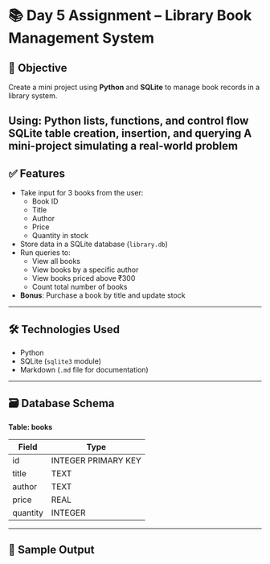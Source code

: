 # 📚 Day 5 Assignment – Library Book Management System

## 🧠 Objective

Create a mini project using **Python** and **SQLite** to manage book records in a library system.

Using:
Python lists, functions, and control flow
SQLite table creation, insertion, and querying
A mini-project simulating a real-world problem
---

## ✅ Features

- Take input for 3 books from the user:
  - Book ID
  - Title
  - Author
  - Price
  - Quantity in stock
- Store data in a SQLite database (`library.db`)
- Run queries to:
  - View all books
  - View books by a specific author
  - View books priced above ₹300
  - Count total number of books
- **Bonus**: Purchase a book by title and update stock

---

## 🛠️ Technologies Used

- Python
- SQLite (`sqlite3` module)
- Markdown (`.md` file for documentation)

---

## 🗃️ Database Schema

**Table: books**

| Field     | Type     |
|-----------|----------|
| id        | INTEGER PRIMARY KEY |
| title     | TEXT     |
| author    | TEXT     |
| price     | REAL     |
| quantity  | INTEGER  |

---

## 🧪 Sample Output

